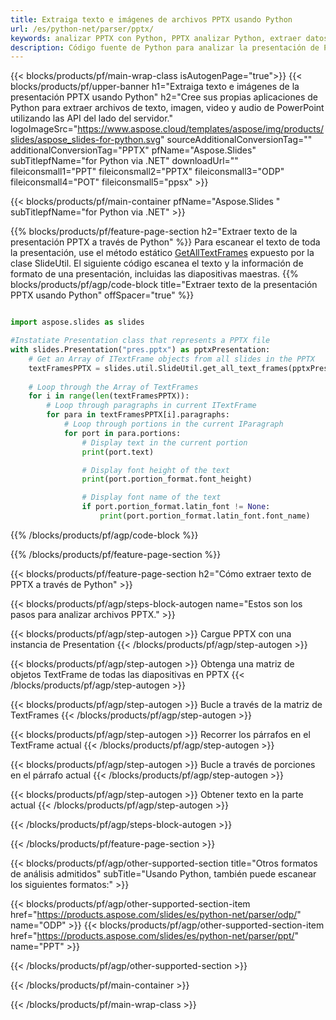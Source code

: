 ```yaml
---
title: Extraiga texto e imágenes de archivos PPTX usando Python
url: /es/python-net/parser/pptx/
keywords: analizar PPTX con Python, PPTX analizar Python, extraer datos de PPTX en Python, extraer texto de PPTX con Python, extraer imágenes de PPTX con Python
description: Código fuente de Python para analizar la presentación de PPTX.
---
```


{{< blocks/products/pf/main-wrap-class isAutogenPage="true">}}
{{< blocks/products/pf/upper-banner h1="Extraiga texto e imágenes de la presentación PPTX usando Python" h2="Cree sus propias aplicaciones de Python para extraer archivos de texto, imagen, video y audio de PowerPoint utilizando las API del lado del servidor." logoImageSrc="https://www.aspose.cloud/templates/aspose/img/products/slides/aspose_slides-for-python.svg" sourceAdditionalConversionTag="" additionalConversionTag="PPTX" pfName="Aspose.Slides" subTitlepfName="for Python via .NET" downloadUrl="" fileiconsmall1="PPT" fileiconsmall2="PPTX" fileiconsmall3="ODP" fileiconsmall4="POT" fileiconsmall5="ppsx" >}}

{{< blocks/products/pf/main-container pfName="Aspose.Slides " subTitlepfName="for Python via .NET" >}}

{{% blocks/products/pf/feature-page-section  h2="Extraer texto de la presentación PPTX a través de Python" %}}
Para escanear el texto de toda la presentación, use el método estático [GetAllTextFrames](https://reference.aspose.com/slides/python-net/aspose.slides.util/slideutil/) expuesto por la clase SlideUtil. El siguiente código escanea el texto y la información de formato de una presentación, incluidas las diapositivas maestras.
{{% blocks/products/pf/agp/code-block title="Extraer texto de la presentación PPTX usando Python" offSpacer="true" %}}

```py

import aspose.slides as slides

#Instatiate Presentation class that represents a PPTX file
with slides.Presentation("pres.pptx") as pptxPresentation:
    # Get an Array of ITextFrame objects from all slides in the PPTX
    textFramesPPTX = slides.util.SlideUtil.get_all_text_frames(pptxPresentation, True)
    
    # Loop through the Array of TextFrames
    for i in range(len(textFramesPPTX)):
	    # Loop through paragraphs in current ITextFrame
        for para in textFramesPPTX[i].paragraphs:
            # Loop through portions in the current IParagraph
            for port in para.portions:
			    # Display text in the current portion
                print(port.text)

    			# Display font height of the text
                print(port.portion_format.font_height)

			    # Display font name of the text
                if port.portion_format.latin_font != None:
                    print(port.portion_format.latin_font.font_name)
```

{{% /blocks/products/pf/agp/code-block %}}

{{% /blocks/products/pf/feature-page-section %}}

{{< blocks/products/pf/feature-page-section  h2="Cómo extraer texto de PPTX a través de Python" >}}

{{< blocks/products/pf/agp/steps-block-autogen name="Estos son los pasos para analizar archivos PPTX." >}}

{{< blocks/products/pf/agp/step-autogen >}}
Cargue PPTX con una instancia de Presentation
{{< /blocks/products/pf/agp/step-autogen >}}

{{< blocks/products/pf/agp/step-autogen >}}
Obtenga una matriz de objetos TextFrame de todas las diapositivas en PPTX
{{< /blocks/products/pf/agp/step-autogen >}}

{{< blocks/products/pf/agp/step-autogen >}}
Bucle a través de la matriz de TextFrames
{{< /blocks/products/pf/agp/step-autogen >}}

{{< blocks/products/pf/agp/step-autogen >}}
Recorrer los párrafos en el TextFrame actual
{{< /blocks/products/pf/agp/step-autogen >}}

{{< blocks/products/pf/agp/step-autogen >}}
Bucle a través de porciones en el párrafo actual
{{< /blocks/products/pf/agp/step-autogen >}}

{{< blocks/products/pf/agp/step-autogen >}}
Obtener texto en la parte actual
{{< /blocks/products/pf/agp/step-autogen >}}

{{< /blocks/products/pf/agp/steps-block-autogen >}}

{{< /blocks/products/pf/feature-page-section >}}

{{< blocks/products/pf/agp/other-supported-section title="Otros formatos de análisis admitidos" subTitle="Usando Python, también puede escanear los siguientes formatos:" >}}

{{< blocks/products/pf/agp/other-supported-section-item href="https://products.aspose.com/slides/es/python-net/parser/odp/" name="ODP" >}}
{{< blocks/products/pf/agp/other-supported-section-item href="https://products.aspose.com/slides/es/python-net/parser/ppt/" name="PPT" >}}


{{< /blocks/products/pf/agp/other-supported-section >}}

{{< /blocks/products/pf/main-container >}}
    
{{< /blocks/products/pf/main-wrap-class >}}